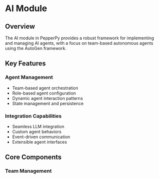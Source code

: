 # AI Module

## Overview
The AI module in PepperPy provides a robust framework for implementing and managing AI agents, with a focus on team-based autonomous agents using the AutoGen framework.

## Key Features

### Agent Management
- Team-based agent orchestration
- Role-based agent configuration
- Dynamic agent interaction patterns
- State management and persistence

### Integration Capabilities
- Seamless LLM integration
- Custom agent behaviors
- Event-driven communication
- Extensible agent interfaces

## Core Components

### Team Management 